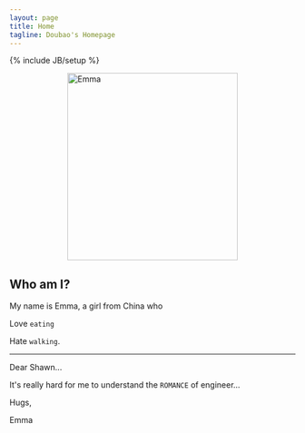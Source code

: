 ```yaml
---
layout: page
title: Home
tagline: Doubao's Homepage
---
```

{% include JB/setup %}

<img src="{{ ASSET_PATH }}custom/images/emma_draw.png" alt="Emma" width="300" height="330" style="margin:0 auto;display:block;" />

## Who am I?

My name is Emma, a girl from China who

Love `eating`

Hate `walking`.

---

Dear Shawn...

It's really hard for me to understand the `ROMANCE` of engineer... 

Hugs,

Emma